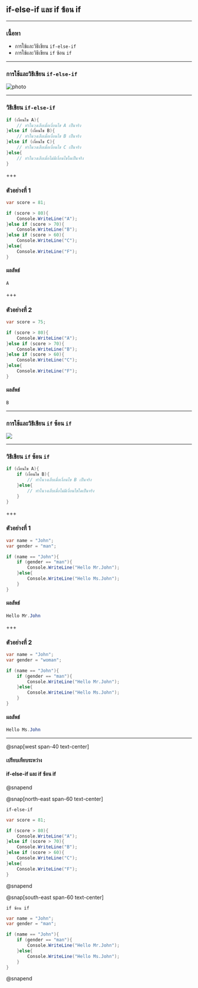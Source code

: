## if-else-if และ if ซ้อน if

---

### เนื้อหา

- การใช้และวิธีเขียน `if-else-if`
- การใช้และวิธีเขียน `if` ซ้อน `if`

---

### การใช้และวิธีเขียน `if-else-if`

![photo](https://scontent.fkkc2-1.fna.fbcdn.net/v/t1.15752-9/82161714_2627185100732307_8694372468468482048_n.png?_nc_cat=103&_nc_eui2=AeG7IaFJAE5-KLa14S28A5VmkXxaf9HGp6r5fdV4j4fBGLHYI93bhnM8ZvabhEs38J1UjBeRi5LfWva0D0t8XgxG-XfsOhVBIY9Tpuod2VOwcQ&_nc_oc=AQnhYoYU1yveBV-RZVILT076QZgCAjh9ltb4a7Om3XjSxkbb7nhRSp_RdWCJ79Pm_-Q&_nc_ht=scontent.fkkc2-1.fna&oh=aea62302d2ddcc1b43a5ce8cba3f5ea9&oe=5EAC7EB3)

---

### วิธีเขียน `if-else-if`

```csharp
if (เงื่อนไข A){
	// ทำในวงเล็บเมื่อเงื่อนไข A เป็นจริง
}else if (เงื่อนไข B){
	// ทำในวงเล็บเมื่อเงื่อนไข B เป็นจริง
}else if (เงื่อนไข C){
	// ทำในวงเล็บเมื่อเงื่อนไข C เป็นจริง
}else{
	// ทำในวงเล็บเมื่อไม่มีเงื่อนไขใดเป็นจริง
}
```

+++

### ตัวอย่างที่ 1

```csharp
var score = 81;

if (score > 80){
	Console.WriteLine("A");
}else if (score > 70){
	Console.WriteLine("B");
}else if (score > 60){
	Console.WriteLine("C");
}else{
	Console.WriteLine("F");
}
```

#### ผลลัพธ์

```csharp
A
```

+++

### ตัวอย่างที่ 2

```csharp
var score = 75;

if (score > 80){
	Console.WriteLine("A");
}else if (score > 70){
	Console.WriteLine("B");
}else if (score > 60){
	Console.WriteLine("C");
}else{
	Console.WriteLine("F");
}
```

#### ผลลัพธ์

```csharp
ฺฺB
```

---

### การใช้และวิธีเขียน `if` ซ้อน `if`

![](https://scontent.fkkc2-1.fna.fbcdn.net/v/t1.15752-9/81271098_461773167842810_8568102122183196672_n.png?_nc_cat=102&_nc_eui2=AeHpCHhr5lUrzZCGTgzRthmgo2DgAhFzVrh8EAfJPg-YcK5Kgfw87KdygNPoiJnCZ-rjfYEZolnR-xlUt6d20sjbl7m6egTvc4PoQYDbfK479w&_nc_oc=AQnCgrEnwsXd-vvKEkl8ZgsCiffVSQSqT3sZpuuDxkoXA1m3lN9o1FQ_9oxT7p8degA&_nc_ht=scontent.fkkc2-1.fna&oh=eed5bcc654024987458f46ccb8e4825d&oe=5EB218EC)

---

### วิธีเขียน `if` ซ้อน `if`

```csharp
if (เงื่อนไข A){
	if (เงื่อนไข B){
		// ทำในวงเล็บเมื่อเงื่อนไข B เป็นจริง
	}else{
		// ทำในวงเล็บเมื่อไม่มีเงื่อนไขใดเป็นจริง
	}
}
```

+++

### ตัวอย่างที่ 1

```csharp
var name = "John";
var gender = "man";

if (name == "John"){
	if (gender == "man"){
		Console.WriteLine("Hello Mr.John");
	}else{
		Console.WriteLine("Hello Ms.John");
	}
}
```

#### ผลลัพธ์

```csharp
Hello Mr.John
```

+++

### ตัวอย่างที่ 2

```csharp
var name = "John";
var gender = "woman";

if (name == "John"){
	if (gender == "man"){
		Console.WriteLine("Hello Mr.John");
	}else{
		Console.WriteLine("Hello Ms.John");
	}
}
```

#### ผลลัพธ์

```csharp
Hello Ms.John
```

---

@snap[west span-40 text-center]

#### เปรียบเทียบระหว่าง

#### if-else-if และ if ซ้อน if

@snapend

@snap[north-east span-60 text-center]

`if-else-if`

```csharp
var score = 81;

if (score > 80){
	Console.WriteLine("A");
}else if (score > 70){
	Console.WriteLine("B");
}else if (score > 60){
	Console.WriteLine("C");
}else{
	Console.WriteLine("F");
}
```

@snapend

@snap[south-east span-60 text-center]

`if ซ้อน if`

```csharp
var name = "John";
var gender = "man";

if (name == "John"){
	if (gender == "man"){
		Console.WriteLine("Hello Mr.John");
	}else{
		Console.WriteLine("Hello Ms.John");
	}
}
```

@snapend
